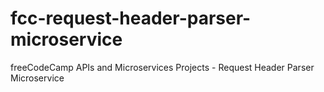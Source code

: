 # fcc-request-header-parser-microservice
freeCodeCamp APIs and Microservices Projects - Request Header Parser Microservice
